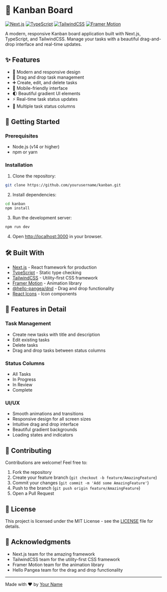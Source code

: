 # 🎯 Kanban Board

[![Next.js](https://img.shields.io/badge/Next.js-13.0-black.svg)](https://nextjs.org/)
[![TypeScript](https://img.shields.io/badge/TypeScript-5.0-blue.svg)](https://www.typescriptlang.org/)
[![TailwindCSS](https://img.shields.io/badge/TailwindCSS-3.0-38B2AC.svg)](https://tailwindcss.com/)
[![Framer Motion](https://img.shields.io/badge/Framer_Motion-10.0-ff69b4.svg)](https://www.framer.com/motion/)

A modern, responsive Kanban board application built with Next.js, TypeScript, and TailwindCSS. Manage your tasks with a beautiful drag-and-drop interface and real-time updates.

## ✨ Features

- 🎨 Modern and responsive design
- 🔄 Drag and drop task management
- ➕ Create, edit, and delete tasks
- 📱 Mobile-friendly interface
- 🌓 Beautiful gradient UI elements
- ⚡ Real-time task status updates
- 🎯 Multiple task status columns

## 🚀 Getting Started

### Prerequisites

- Node.js (v14 or higher)
- npm or yarn

### Installation

1. Clone the repository:
```bash
git clone https://github.com/yourusername/kanban.git
```

2. Install dependencies:
```bash
cd kanban
npm install

```

3. Run the development server:
```bash
npm run dev

```

4. Open [http://localhost:3000](http://localhost:3000) in your browser.

## 🛠️ Built With

- [Next.js](https://nextjs.org/) - React framework for production
- [TypeScript](https://www.typescriptlang.org/) - Static type checking
- [TailwindCSS](https://tailwindcss.com/) - Utility-first CSS framework
- [Framer Motion](https://www.framer.com/motion/) - Animation library
- [@hello-pangea/dnd](https://github.com/hello-pangea/dnd) - Drag and drop functionality
- [React Icons](https://react-icons.github.io/react-icons/) - Icon components

## 📱 Features in Detail

### Task Management
- Create new tasks with title and description
- Edit existing tasks
- Delete tasks
- Drag and drop tasks between status columns

### Status Columns
- All Tasks
- In Progress
- In Review
- Complete

### UI/UX
- Smooth animations and transitions
- Responsive design for all screen sizes
- Intuitive drag and drop interface
- Beautiful gradient backgrounds
- Loading states and indicators

## 🤝 Contributing

Contributions are welcome! Feel free to:

1. Fork the repository
2. Create your feature branch (`git checkout -b feature/AmazingFeature`)
3. Commit your changes (`git commit -m 'Add some AmazingFeature'`)
4. Push to the branch (`git push origin feature/AmazingFeature`)
5. Open a Pull Request

## 📄 License

This project is licensed under the MIT License - see the [LICENSE](LICENSE) file for details.

## 🙏 Acknowledgments

- Next.js team for the amazing framework
- TailwindCSS team for the utility-first CSS framework
- Framer Motion team for the animation library
- Hello Pangea team for the drag and drop functionality

---

Made with ❤️ by [Your Name](https://github.com/kirEwc)
